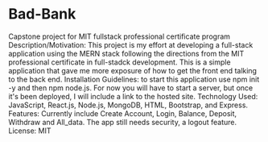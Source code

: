 # Bad-Bank
Capstone project for MIT fullstack professional certificate program
Description/Motivation: This project is my effort at developing a full-stack application using the MERN stack following the directions from the MIT professional certificate in full-stadck development. This is a simple application that gave me more exposure of how to get the front end talking to the back end.
Installation Guidelines: to start this application use npm init -y and then npm node.js. For now you will have to start a server, but once it's been deployed, I will include a link to the hosted site.
Technology Used: JavaScript, React.js, Node.js, MongoDB, HTML, Bootstrap, and Express. 
Features: Currently include Create Account, Login, Balance, Deposit, Withdraw and All_data. The app still needs security, a logout feature.
License: MIT
